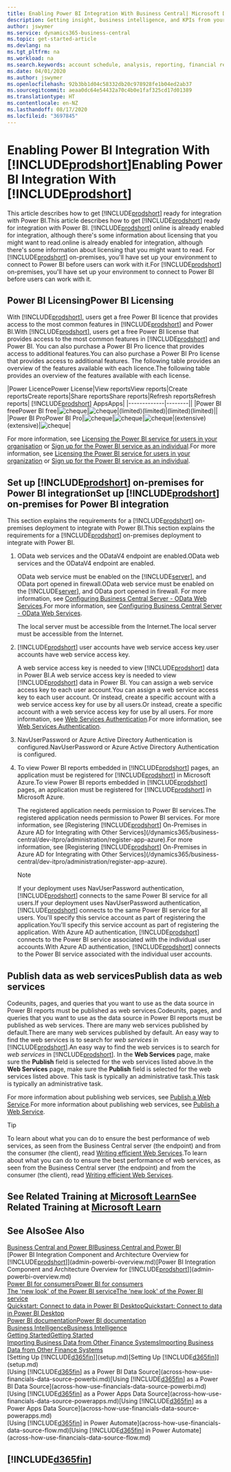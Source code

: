 ```yaml
---
title: Enabling Power BI Integration With Business Central| Microsoft Docs
description: Getting insight, business intelligence, and KPIs from your Business Central data is easy with the Business Central apps for Power BI.
author: jswymer
ms.service: dynamics365-business-central
ms.topic: get-started-article
ms.devlang: na
ms.tgt_pltfrm: na
ms.workload: na
ms.search.keywords: account schedule, analysis, reporting, financial report, business intelligence, KPI
ms.date: 04/01/2020
ms.author: jswymer
ms.openlocfilehash: 92b3bb1d04c58332db20c978928fe1b04ed2ab37
ms.sourcegitcommit: aeaa0dc64e54432a70c4b0e1faf325cd17d01389
ms.translationtype: HT
ms.contentlocale: en-NZ
ms.lasthandoff: 08/17/2020
ms.locfileid: "3697845"
---
```

# <a name="enabling-power-bi-integration-with-prodshort"></a><span data-ttu-id="bb9a6-103">Enabling Power BI Integration With [!INCLUDE[prodshort](includes/prodshort.md)]</span><span class="sxs-lookup"><span data-stu-id="bb9a6-103">Enabling Power BI Integration With [!INCLUDE[prodshort](includes/prodshort.md)]</span></span>

<span data-ttu-id="bb9a6-104">This article describes how to get [!INCLUDE[prodshort](includes/prodshort.md)] ready for integration with Power BI.</span><span class="sxs-lookup"><span data-stu-id="bb9a6-104">This article describes how to get [!INCLUDE[prodshort](includes/prodshort.md)] ready for integration with Power BI.</span></span> [!INCLUDE[prodshort](includes/prodshort.md)] <span data-ttu-id="bb9a6-105">online is already enabled for integration, although there's some information about licensing that you might want to read.</span><span class="sxs-lookup"><span data-stu-id="bb9a6-105">online is already enabled for integration, although there's some information about licensing that you might want to read.</span></span> <span data-ttu-id="bb9a6-106">For [!INCLUDE[prodshort](includes/prodshort.md)] on-premises, you'll have set up your environment to connect to Power BI before users can work with it.</span><span class="sxs-lookup"><span data-stu-id="bb9a6-106">For [!INCLUDE[prodshort](includes/prodshort.md)] on-premises, you'll have set up your environment to connect to Power BI before users can work with it.</span></span>

## <a name="power-bi-licensing"></a><a name="license"></a><span data-ttu-id="bb9a6-107">Power BI Licensing</span><span class="sxs-lookup"><span data-stu-id="bb9a6-107">Power BI Licensing</span></span>

<span data-ttu-id="bb9a6-108">With [!INCLUDE[prodshort](includes/prodshort.md)], users get a free Power BI licence that provides access to the most common features in [!INCLUDE[prodshort](includes/prodshort.md)] and Power BI.</span><span class="sxs-lookup"><span data-stu-id="bb9a6-108">With [!INCLUDE[prodshort](includes/prodshort.md)], users get a free Power BI license that provides access to the most common features in [!INCLUDE[prodshort](includes/prodshort.md)] and Power BI.</span></span> <span data-ttu-id="bb9a6-109">You can also purchase a Power BI Pro licence that provides access to additional features.</span><span class="sxs-lookup"><span data-stu-id="bb9a6-109">You can also purchase a Power BI Pro license that provides access to additional features.</span></span> <span data-ttu-id="bb9a6-110">The following table provides an overview of the features available with each licence.</span><span class="sxs-lookup"><span data-stu-id="bb9a6-110">The following table provides an overview of the features available with each license.</span></span>

|<span data-ttu-id="bb9a6-111">Power Licence</span><span class="sxs-lookup"><span data-stu-id="bb9a6-111">Power License</span></span>|<span data-ttu-id="bb9a6-112">View reports</span><span class="sxs-lookup"><span data-stu-id="bb9a6-112">View reports</span></span>|<span data-ttu-id="bb9a6-113">Create reports</span><span class="sxs-lookup"><span data-stu-id="bb9a6-113">Create reports</span></span>|<span data-ttu-id="bb9a6-114">Share reports</span><span class="sxs-lookup"><span data-stu-id="bb9a6-114">Share reports</span></span>|<span data-ttu-id="bb9a6-115">Refresh reports</span><span class="sxs-lookup"><span data-stu-id="bb9a6-115">Refresh reports</span></span>| [!INCLUDE[prodshort](includes/prodshort.md)] <span data-ttu-id="bb9a6-116">Apps</span><span class="sxs-lookup"><span data-stu-id="bb9a6-116">Apps</span></span>|
|-------------|--------||
|<span data-ttu-id="bb9a6-117">Power BI free</span><span class="sxs-lookup"><span data-stu-id="bb9a6-117">Power BI free</span></span>|![cheque](media/check.png)|![cheque](media/check.png)|<span data-ttu-id="bb9a6-120">(limited)</span><span class="sxs-lookup"><span data-stu-id="bb9a6-120">(limited)</span></span>|<span data-ttu-id="bb9a6-121">(limited)</span><span class="sxs-lookup"><span data-stu-id="bb9a6-121">(limited)</span></span>||
|<span data-ttu-id="bb9a6-122">Power BI Pro</span><span class="sxs-lookup"><span data-stu-id="bb9a6-122">Power BI Pro</span></span>|![cheque](media/check.png)|![cheque](media/check.png)|![cheque](media/check.png)|<span data-ttu-id="bb9a6-126">(extensive)</span><span class="sxs-lookup"><span data-stu-id="bb9a6-126">(extensive)</span></span>|![cheque](media/check.png)|

<span data-ttu-id="bb9a6-128">For more information, see [Licensing the Power BI service for users in your organisation](/power-bi/admin/service-admin-licensing-organization) or [Sign up for the Power BI service as an individual](/power-bi/fundamentals/service-self-service-signup-for-power-bi).</span><span class="sxs-lookup"><span data-stu-id="bb9a6-128">For more information, see [Licensing the Power BI service for users in your organization](/power-bi/admin/service-admin-licensing-organization) or [Sign up for the Power BI service as an individual](/power-bi/fundamentals/service-self-service-signup-for-power-bi).</span></span>

## <a name="set-up-prodshort-on-premises-for-power-bi-integration"></a><a name="setup"></a><span data-ttu-id="bb9a6-129">Set up [!INCLUDE[prodshort](includes/prodshort.md)] on-premises for Power BI integration</span><span class="sxs-lookup"><span data-stu-id="bb9a6-129">Set up [!INCLUDE[prodshort](includes/prodshort.md)] on-premises for Power BI integration</span></span>

<span data-ttu-id="bb9a6-130">This section explains the requirements for a [!INCLUDE[prodshort](includes/prodshort.md)] on-premises deployment to integrate with Power BI.</span><span class="sxs-lookup"><span data-stu-id="bb9a6-130">This section explains the requirements for a [!INCLUDE[prodshort](includes/prodshort.md)] on-premises deployment to integrate with Power BI.</span></span>

1. <span data-ttu-id="bb9a6-131">OData web services and the ODataV4 endpoint are enabled.</span><span class="sxs-lookup"><span data-stu-id="bb9a6-131">OData web services and the ODataV4 endpoint are enabled.</span></span>

    <span data-ttu-id="bb9a6-132">OData web service must be enabled on the [!INCLUDE[server](includes/server.md)], and OData port opened in firewall.</span><span class="sxs-lookup"><span data-stu-id="bb9a6-132">OData web service must be enabled on the [!INCLUDE[server](includes/server.md)], and OData port opened in firewall.</span></span> <span data-ttu-id="bb9a6-133">For more information, see [Configuring Business Central Server - OData Web Services](/dynamics365/business-central/dev-itpro/administration/configure-server-instance#ODataServices).</span><span class="sxs-lookup"><span data-stu-id="bb9a6-133">For more information, see [Configuring Business Central Server - OData Web Services](/dynamics365/business-central/dev-itpro/administration/configure-server-instance#ODataServices).</span></span>
    
    <span data-ttu-id="bb9a6-134">The local server must be accessible from the Internet.</span><span class="sxs-lookup"><span data-stu-id="bb9a6-134">The local server must be accessible from the Internet.</span></span>

2. [!INCLUDE[prodshort](includes/prodshort.md)] <span data-ttu-id="bb9a6-135">user accounts have web service access key.</span><span class="sxs-lookup"><span data-stu-id="bb9a6-135">user accounts have web service access key.</span></span>

    <span data-ttu-id="bb9a6-136">A web service access key is needed to view [!INCLUDE[prodshort](includes/prodshort.md)] data in Power BI.</span><span class="sxs-lookup"><span data-stu-id="bb9a6-136">A web service access key is needed to view [!INCLUDE[prodshort](includes/prodshort.md)] data in Power BI.</span></span> <span data-ttu-id="bb9a6-137">You can assign a web service access key to each user account.</span><span class="sxs-lookup"><span data-stu-id="bb9a6-137">You can assign a web service access key to each user account.</span></span> <span data-ttu-id="bb9a6-138">Or instead, create a specific account with a web service access key for use by all users.</span><span class="sxs-lookup"><span data-stu-id="bb9a6-138">Or instead, create a specific account with a web service access key for use by all users.</span></span> <span data-ttu-id="bb9a6-139">For more information, see [Web Services Authentication](/dynamics365/business-central/dev-itpro/webservices/web-services-authentication#generate-a-web-service-access-key).</span><span class="sxs-lookup"><span data-stu-id="bb9a6-139">For more information, see [Web Services Authentication](/dynamics365/business-central/dev-itpro/webservices/web-services-authentication#generate-a-web-service-access-key).</span></span>

3. <span data-ttu-id="bb9a6-140">NavUserPassword or Azure Active Directory Authentication is configured.</span><span class="sxs-lookup"><span data-stu-id="bb9a6-140">NavUserPassword or Azure Active Directory Authentication is configured.</span></span>

4. <span data-ttu-id="bb9a6-141">To view Power BI reports embedded in [!INCLUDE[prodshort](includes/prodshort.md)] pages, an application must be registered for [!INCLUDE[prodshort](includes/prodshort.md)] in Microsoft Azure.</span><span class="sxs-lookup"><span data-stu-id="bb9a6-141">To view Power BI reports embedded in [!INCLUDE[prodshort](includes/prodshort.md)] pages, an application must be registered for [!INCLUDE[prodshort](includes/prodshort.md)] in Microsoft Azure.</span></span>

    <span data-ttu-id="bb9a6-142">The registered application needs permission to Power BI services.</span><span class="sxs-lookup"><span data-stu-id="bb9a6-142">The registered application needs permission to Power BI services.</span></span> <span data-ttu-id="bb9a6-143">For more information, see [Registering [!INCLUDE[prodshort](includes/prodshort.md)] On-Premises in Azure AD for Integrating with Other Services](/dynamics365/business-central/dev-itpro/administration/register-app-azure).</span><span class="sxs-lookup"><span data-stu-id="bb9a6-143">For more information, see [Registering [!INCLUDE[prodshort](includes/prodshort.md)] On-Premises in Azure AD for Integrating with Other Services](/dynamics365/business-central/dev-itpro/administration/register-app-azure).</span></span>

    > [!NOTE]
    > <span data-ttu-id="bb9a6-144">If your deployment uses NavUserPassword authentication, [!INCLUDE[prodshort](includes/prodshort.md)] connects to the same Power BI service for all users.</span><span class="sxs-lookup"><span data-stu-id="bb9a6-144">If your deployment uses NavUserPassword authentication, [!INCLUDE[prodshort](includes/prodshort.md)] connects to the same Power BI service for all users.</span></span> <span data-ttu-id="bb9a6-145">You'll specify this service account as part of registering the application.</span><span class="sxs-lookup"><span data-stu-id="bb9a6-145">You'll specify this service account as part of registering the application.</span></span> <span data-ttu-id="bb9a6-146">With Azure AD authentication, [!INCLUDE[prodshort](includes/prodshort.md)] connects to the Power BI service associated with the individual user accounts.</span><span class="sxs-lookup"><span data-stu-id="bb9a6-146">With Azure AD authentication, [!INCLUDE[prodshort](includes/prodshort.md)] connects to the Power BI service associated with the individual user accounts.</span></span>

    <!-- Windows authentication can also be used but you can't get data from BC in Power BI -->

## <a name="publish-data-as-web-services"></a><span data-ttu-id="bb9a6-147">Publish data as web services</span><span class="sxs-lookup"><span data-stu-id="bb9a6-147">Publish data as web services</span></span>

<span data-ttu-id="bb9a6-148">Codeunits, pages, and queries that you want to use as the data source in Power BI reports must be published as web services.</span><span class="sxs-lookup"><span data-stu-id="bb9a6-148">Codeunits, pages, and queries that you want to use as the data source in Power BI reports must be published as web services.</span></span> <span data-ttu-id="bb9a6-149">There are many web services published by default.</span><span class="sxs-lookup"><span data-stu-id="bb9a6-149">There are many web services published by default.</span></span> <span data-ttu-id="bb9a6-150">An easy way to find the web services is to search for *web services* in [!INCLUDE[prodshort](includes/prodshort.md)].</span><span class="sxs-lookup"><span data-stu-id="bb9a6-150">An easy way to find the web services is to search for *web services* in [!INCLUDE[prodshort](includes/prodshort.md)].</span></span> <span data-ttu-id="bb9a6-151">In the **Web Services** page, make sure the **Publish** field is selected for the web services listed above.</span><span class="sxs-lookup"><span data-stu-id="bb9a6-151">In the **Web Services** page, make sure the **Publish** field is selected for the web services listed above.</span></span> <span data-ttu-id="bb9a6-152">This task is typically an administrative task.</span><span class="sxs-lookup"><span data-stu-id="bb9a6-152">This task is typically an administrative task.</span></span>

<span data-ttu-id="bb9a6-153">For more information about publishing web services, see [Publish a Web Service](across-how-publish-web-service.md).</span><span class="sxs-lookup"><span data-stu-id="bb9a6-153">For more information about publishing web services, see [Publish a Web Service](across-how-publish-web-service.md).</span></span>

> [!TIP]
> <span data-ttu-id="bb9a6-154">To learn about what you can do to ensure the best performance of web services, as seen from the Business Central server (the endpoint) and from the consumer (the client), read [Writing efficient Web Services](/dynamics365/business-central/dev-itpro/performance/performance-developer#writing-efficient-web-services).</span><span class="sxs-lookup"><span data-stu-id="bb9a6-154">To learn about what you can do to ensure the best performance of web services, as seen from the Business Central server (the endpoint) and from the consumer (the client), read [Writing efficient Web Services](/dynamics365/business-central/dev-itpro/performance/performance-developer#writing-efficient-web-services).</span></span>




## <a name="see-related-training-at-microsoft-learn"></a><span data-ttu-id="bb9a6-155">See Related Training at [Microsoft Learn](/learn/modules/Configure-powerbi-excel-dynamics-365-business-central/index)</span><span class="sxs-lookup"><span data-stu-id="bb9a6-155">See Related Training at [Microsoft Learn](/learn/modules/Configure-powerbi-excel-dynamics-365-business-central/index)</span></span>

## <a name="see-also"></a><span data-ttu-id="bb9a6-156">See Also</span><span class="sxs-lookup"><span data-stu-id="bb9a6-156">See Also</span></span>

[<span data-ttu-id="bb9a6-157">Business Central and Power BI</span><span class="sxs-lookup"><span data-stu-id="bb9a6-157">Business Central and Power BI</span></span>](admin-powerbi.md)  
<span data-ttu-id="bb9a6-158">[Power BI Integration Component and Architecture Overview for [!INCLUDE[prodshort](includes/prodshort.md)]](admin-powerbi-overview.md)</span><span class="sxs-lookup"><span data-stu-id="bb9a6-158">[Power BI Integration Component and Architecture Overview for [!INCLUDE[prodshort](includes/prodshort.md)]](admin-powerbi-overview.md)</span></span>  
[<span data-ttu-id="bb9a6-159">Power BI for consumers</span><span class="sxs-lookup"><span data-stu-id="bb9a6-159">Power BI for consumers</span></span>](/power-bi/consumer/end-user-consumer)  
[<span data-ttu-id="bb9a6-160">The 'new look' of the Power BI service</span><span class="sxs-lookup"><span data-stu-id="bb9a6-160">The 'new look' of the Power BI service</span></span>](/power-bi/service-new-look)  
[<span data-ttu-id="bb9a6-161">Quickstart: Connect to data in Power BI Desktop</span><span class="sxs-lookup"><span data-stu-id="bb9a6-161">Quickstart: Connect to data in Power BI Desktop</span></span>](/power-bi/desktop-quickstart-connect-to-data)  
[<span data-ttu-id="bb9a6-162">Power BI documentation</span><span class="sxs-lookup"><span data-stu-id="bb9a6-162">Power BI documentation</span></span>](/power-bi/)  
[<span data-ttu-id="bb9a6-163">Business Intelligence</span><span class="sxs-lookup"><span data-stu-id="bb9a6-163">Business Intelligence</span></span>](bi.md)  
[<span data-ttu-id="bb9a6-164">Getting Started</span><span class="sxs-lookup"><span data-stu-id="bb9a6-164">Getting Started</span></span>](product-get-started.md)  
[<span data-ttu-id="bb9a6-165">Importing Business Data from Other Finance Systems</span><span class="sxs-lookup"><span data-stu-id="bb9a6-165">Importing Business Data from Other Finance Systems</span></span>](across-import-data-configuration-packages.md)  
<span data-ttu-id="bb9a6-166">[Setting Up [!INCLUDE[d365fin](includes/d365fin_md.md)]](setup.md)</span><span class="sxs-lookup"><span data-stu-id="bb9a6-166">[Setting Up [!INCLUDE[d365fin](includes/d365fin_md.md)]](setup.md)</span></span>  
<span data-ttu-id="bb9a6-167">[Using [!INCLUDE[d365fin](includes/d365fin_md.md)] as a Power BI Data Source](across-how-use-financials-data-source-powerbi.md)</span><span class="sxs-lookup"><span data-stu-id="bb9a6-167">[Using [!INCLUDE[d365fin](includes/d365fin_md.md)] as a Power BI Data Source](across-how-use-financials-data-source-powerbi.md)</span></span>  
<span data-ttu-id="bb9a6-168">[Using [!INCLUDE[d365fin](includes/d365fin_md.md)] as a Power Apps Data Source](across-how-use-financials-data-source-powerapps.md)</span><span class="sxs-lookup"><span data-stu-id="bb9a6-168">[Using [!INCLUDE[d365fin](includes/d365fin_md.md)] as a Power Apps Data Source](across-how-use-financials-data-source-powerapps.md)</span></span>  
<span data-ttu-id="bb9a6-169">[Using [!INCLUDE[d365fin](includes/d365fin_md.md)] in Power Automate](across-how-use-financials-data-source-flow.md)</span><span class="sxs-lookup"><span data-stu-id="bb9a6-169">[Using [!INCLUDE[d365fin](includes/d365fin_md.md)] in Power Automate](across-how-use-financials-data-source-flow.md)</span></span>  

## [!INCLUDE[d365fin](includes/free_trial_md.md)]  
